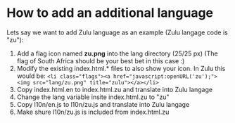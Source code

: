 # How to add an additional language

Lets say we want to add Zulu language as an example
(Zulu langage code is "zu"):

1. Add a flag icon named <b>zu.png</b> into the lang directory (25/25 px)
   (The flag of South Africa should be your best bet in this case :)
2. Modify the existing index.html.* files to also show your icon.
   In Zulu this would be:
   `<li class="flags"><a href="javascript:openURL('zu');"><img src="lang/zu.png" title="zulu"></a></li>`
3. Copy index.html.en to index.html.zu and translate into Zulu langage
4. Change the lang variable insite index.html.zu to "zu"
5. Copy l10n/en.js to l10n/zu.js and translate into Zulu langage
6. Make shure l10n/zu.js is included from index.html.zu


